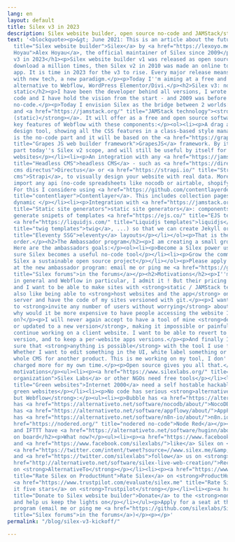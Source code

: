 ```yaml
---
lang: en
layout: default
title: Silex v3 in 2023
description: Silex website builder, open source no-code and JAMStack/static/serverless
text: '<blockquote><p>&gt; June 2021: This is an article about the future of <a href="https://www.silex.me/"
  title="Silex website builder">Silex</a> by <a href="https://lexoyo.me/" title="Alex
  Hoyau">Alex Hoyau</a>, the official maintainer of Silex since 2009</p></blockquote><h1>Silex
  v3 in 2023</h1><p>Silex website builder v1 was released as open source in 2009 and
  download a million times, then Silex v2 in 2010 was made an online tool and a downloadable
  app. It is time in 2023 for the v3 to rise. Every major release means a major rewrite
  with new tech, a new paradigm.</p><p>Today I''m aiming at a free and open source
  alternative to Webflow, WordPress Elementor/Divi.</p><h2>Silex v3: no-code meet
  static</h2><p>I have been the developer behind all versions, I wrote 99% of the
  code and I have hold the vision from the start - and 2009 was before Wix, before
  no-code.</p><p>Today I envision Silex as the bridge between 2 worlds: <strong>no-code</strong>
  and <a href="https://jamstack.org/" title="JAMStack technology"><strong>JAMStack
  (static)</strong></a>. It will offer as a free and open source software all the
  key features of Webflow with these components:</p><ol><li><p>A drag and drop web
  design tool, showing all the CSS features in a class-based style manager - that
  is the no-code part and it will be based on the <a href="https://grapesjs.com/"
  title="Grapes JS web builder framework">GrapesJS</a> framework. By itself, this
  part today''s Silex v2 scope, and will still be useful by itself for smaller simpler
  websites</p></li><li><p>An integration with any <a href="https://jamstack.org/headless-cms/"
  title="Headless CMS">headless CMS</a> - such as <a href="https://directus.io/" title="headless
  cms directus">Directus</a> or <a href="https://strapi.io/" title="Strapi headless
  cms">Strapi</a>, to visually design your website with real data. More generally
  import any api (no-code spreadsheets like nocodb or airtable, shopify, WordPress...).
  For this I considere using <a href="https://github.com/contentlayerdev/contentlayer"
  title="contentlayer">Contentlayer</a>. This includes collection pages, loops/repeaters,
  dynamic </p></li><li><p>Integration with <a href="https://jamstack.org/generators/"
  title="Static site generators">static site generators</a>: components which transparently
  generate snipets of templates <a href="https://ejs.co/" title="EJS template">(ejs</a>,
  <a href="https://liquidjs.com/" title="Liquidjs templates">liquidjs</a>, <a href="https://twig.symfony.com/"
  title="twig templates">twig</a>, ...) so that we can create Jekyll or <a href="https://www.11ty.dev/"
  title="Eleventy SSG">eleventy</a> layouts</p></li></ol><p>That is the plan, in that
  order.</p><h2>The Ambassador program</h2><p>I am creating a small group of ambassadors.
  Here are the ambassadors goals:</p><ol><li><p>Become a Silex power user</p></li><li><p>Make
  sure Silex becomes a useful no-code tool</p></li><li><p>Grow the community and make
  Silex a sustainable open source project</p></li></ol><p>Please apply for a seat
  at the new ambassador program: email me or ping me <a href="https://github.com/silexlabs/Silex/discussions"
  title="Silex forums">in the forums</a></p><h2>Motivations</h2><p>I''m a fan of no-code
  in general and Webflow in particular, I admit it ! But their pricing is a bit off
  and I want to be able to make sites with <strong>static / JAMStack technology</strong></p><p>I
  also like being able to <strong>host websites and the app</strong> on my (green)
  server and have the code of my sites versioned with git.</p><p>I want to be able
  to <strong>invite any number of users without worrying</strong> about the cost,
  why would it be more expensive to have people accessing the website I am working
  on?</p><p>I will never again accept to have a tool of mine <strong>decommissioned
  or updated to a new version</strong>, making it impossible or painful for me to
  continue working on a client website. I want to be able to revert to a previous
  version, and to keep a per-website apps versions.</p><p>And finally I need to be
  sure that <strong>anything is possible</strong> with the tool I use for my clients.
  Whether I want to edit something in the UI, white label something or change the
  whole CMS for another product. This is me working on my tool, I don''t want to be
  charged more for my own time.</p><p>Open source gives you all that.</p><p>My other
  motivations</p><ul><li><p><a href="https://www.silexlabs.org/" title="Silex Labs
  organization">Silex Labs</a> or other NGOs need free tools</p></li><li><p><a href="https://internet2000.net/"
  title="Green websites">Internet 2000</a> need a self hostable hackable tool to create
  green websites</p></li><li><p>No code has serious <strong>alternatives for everything
  but Webflow</strong>:</p><ul><li><p>Bubble has <a href="https://alternativeto.net/software/appsmith/about/">Appsmith</a></p></li><li><p>Airtable
  has <a href="https://alternativeto.net/software/nocodb/about/">NocoDB</a></p></li><li><p>Notion
  has <a href="https://alternativeto.net/software/appflowy/about/">AppFlowy</a></p></li><li><p>Make/integromat
  has <a href="https://alternativeto.net/software/n8n-io/about/">n8n.io</a> and <a
  href="https://nodered.org/" title="nodered no-code">Node Red</a></p></li><li><p>Zapier
  and IFTTT have <a href="https://alternativeto.net/software/huginn/about/">Huginn</a></p></li><li><p>...</p></li></ul></li></ul><h2>Get
  on board</h2><p>What now?</p><ul><li><p><a href="https://www.facebook.com/sharer/sharer.php?u=www.silex.me&amp;t=Silex,%20html%20website%20builder">Share</a>
  and <a href="https://www.facebook.com/silexlabs/">like</a> Silex on <strong>Facebook</strong>,
  <a href="https://twitter.com/intent/tweet?source=//www.silex.me/&amp;text=Silex,%20html%20website%20builder:%20http://www.silex.me/&amp;via=silexlabs">share</a>
  and <a href="https://twitter.com/silexlabs">follow</a> us on <strong>Twitter</strong></p></li><li><p><a
  href="http://alternativeto.net/software/silex-live-web-creation/">Recommend</a>
  on <strong>AlternativeTo</strong></p></li><li><p><a href="https://www.producthunt.com/products/silex#silex"
  title="Rate Silex on ProductHunt">Rate Silex</a> on <strong>ProductHunt</strong>,
  <a href="https://www.trustpilot.com/evaluate/silex.me" title="Rate Silex on Trustpilot">give
  it five stars</a> on <strong>Trustpilot</strong></p></li><li><p><a href="https://opencollective.com/silex"
  title="Donate to Silex website builder">Donate</a> to the <strong>non profit organization</strong>
  and help us keep the lights on</p></li></ul><p>Apply for a seat at the new ambassador
  program (email me or ping me <a href="https://github.com/silexlabs/Silex/discussions"
  title="Silex forums">in the forums</a>)</p><p></p>'
permalink: "/blog/silex-v3-kickoff/"

---
```

